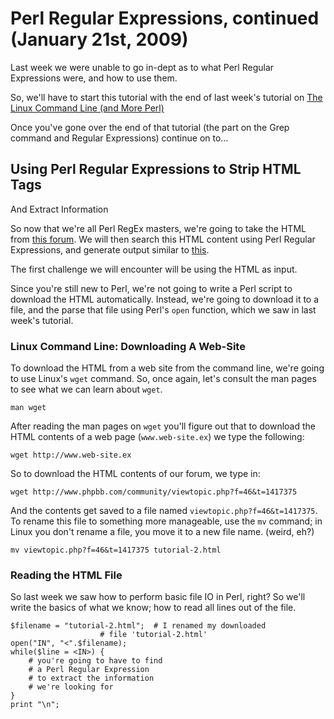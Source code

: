 # Perl Regular Expressions, continued (January 21st, 2009)

Last week we were unable to go in-dept as to what Perl Regular Expressions were, and how to use them.

So, we'll have to start this tutorial with the end of last week's tutorial on [The Linux Command Line (and More Perl)](tut-03.linux-and-perl.md)

Once you've gone over the end of that tutorial (the part on the Grep command and Regular Expressions) continue on to…

## Using Perl Regular Expressions to Strip HTML Tags  
And Extract Information

So now that we're all Perl RegEx masters, we're going to take the HTML from [this forum](http://www.phpbb.com/community/viewtopic.php?f=46&t=1417375). We will then search this HTML content using Perl Regular Expressions, and generate output similar to [this](http://users.encs.concordia.ca/~v_cook/teaching/soen229/lab2_scripts/output.txt).

The first challenge we will encounter will be using the HTML as input.

Since you're still new to Perl, we're not going to write a Perl script to download the HTML automatically. Instead, we're going to download it to a file, and the parse that file using Perl's `open` function, which we saw in last week's tutorial.

### Linux Command Line: Downloading A Web-Site

To download the HTML from a web site from the command line, we're going to use Linux's `wget` command. So, once again, let's consult the man pages to see what we can learn about `wget`.

    man wget

After reading the man pages on `wget` you'll figure out that to download the HTML contents of a web page (`www.web-site.ex`) we type the following:

    wget http://www.web-site.ex

So to download the HTML contents of our forum, we type in:

    wget http://www.phpbb.com/community/viewtopic.php?f=46&t=1417375

And the contents get saved to a file named `viewtopic.php?f=46&t=1417375`. To rename this file to something more manageable, use the `mv` command; in Linux you don't rename a file, you move it to a new file name. (weird, eh?)

    mv viewtopic.php?f=46&t=1417375 tutorial-2.html

### Reading the HTML File

So last week we saw how to perform basic file IO in Perl, right? So we'll write the basics of what we know; how to read all lines out of the file.

    $filename = "tutorial-2.html";	# I renamed my downloaded
    					# file 'tutorial-2.html'
    open("IN", "<".$filename);
    while($line = <IN>) {
    	# you're going to have to find
    	# a Perl Regular Expression
    	# to extract the information
    	# we're looking for
    }
    print "\n";
